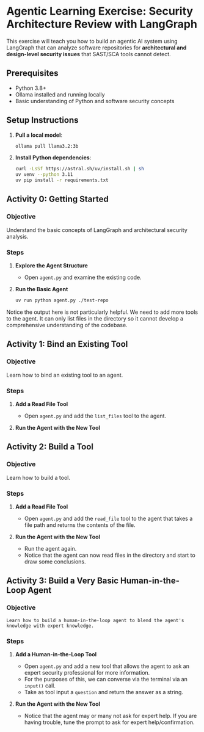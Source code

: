 # Agentic Learning Exercise: Security Architecture Review with LangGraph

This exercise will teach you how to build an agentic AI system using LangGraph 
that can analyze software repositories for **architectural and design-level security issues** that SAST/SCA tools cannot detect. 

## Prerequisites

- Python 3.8+
- Ollama installed and running locally
- Basic understanding of Python and software security concepts

## Setup Instructions

1. **Pull a local model**:
   ```bash
   ollama pull llama3.2:3b
   ```

2. **Install Python dependencies**:
   ```bash
   curl -LsSf https://astral.sh/uv/install.sh | sh
   uv venv --python 3.11
   uv pip install -r requirements.txt
   ```

## Activity 0: Getting Started

### Objective
Understand the basic concepts of LangGraph and architectural security analysis.

### Steps

1. **Explore the Agent Structure**
   - Open `agent.py` and examine the existing code.

2. **Run the Basic Agent**
   ```bash
   uv run python agent.py ./test-repo
   ```

Notice the output here is not particularly helpful. We need to add more tools to the agent.
It can only list files in the directory so it cannot develop a comprehensive understanding of the codebase.

## Activity 1: Bind an Existing Tool

### Objective
Learn how to bind an existing tool to an agent.

### Steps

1. **Add a Read File Tool**
   - Open `agent.py` and add the `list_files` tool to the agent.

2. **Run the Agent with the New Tool**

## Activity 2: Build a Tool

### Objective
Learn how to build a tool.

### Steps
1. **Add a Read File Tool**
    - Open `agent.py` and add the `read_file` tool to the agent that takes a file path and returns the contents of the file.
  
2. **Run the Agent with the New Tool**
    - Run the agent again.
    - Notice that the agent can now read files in the directory and start to draw some conclusions.

## Activity 3: Build a Very Basic Human-in-the-Loop Agent

### Objective
    Learn how to build a human-in-the-loop agent to blend the agent's knowledge with expert knowledge.

### Steps

1. **Add a Human-in-the-Loop Tool**
   - Open `agent.py` and add a new tool that allows the agent to ask an expert security professional for more information.
   - For the purposes of this, we can converse via the terminal via an `input()` call. 
   - Take as tool input a `question` and return the answer as a string.

2. **Run the Agent with the New Tool**
    - Notice that the agent may or many not ask for expert help. If you are having trouble, tune the prompt to ask for expert help/confirmation.

